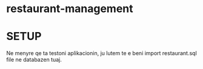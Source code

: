 # restaurant-management

<h1>SETUP</h1>

<p>Ne menyre qe ta testoni aplikacionin, ju lutem te e beni import restaurant.sql file ne databazen tuaj.</p>
